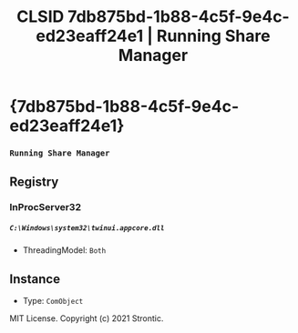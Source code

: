 ﻿---
title: "CLSID 7db875bd-1b88-4c5f-9e4c-ed23eaff24e1 | Running Share Manager"
excerpt: What is COM-Object CLSID 7db875bd-1b88-4c5f-9e4c-ed23eaff24e1?
---

# {7db875bd-1b88-4c5f-9e4c-ed23eaff24e1}

### `Running Share Manager`

## Registry


### InProcServer32

##### `C:\Windows\system32\twinui.appcore.dll`
* ThreadingModel: `Both`

## Instance

* Type: `ComObject`

MIT License. Copyright (c) 2021 Strontic.


